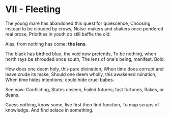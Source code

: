 # VII - Fleeting
The young mare has abandoned this quest for quiescence,
Choosing instead to be clouded by crows,
Noise-makers and shakers once pondered real prose,
Priorities in youth do still baffle the old.

Alas, from nothing has come: **the lens**.

The black has birthed blue, the void now pretends,
To be nothing, when north rays be shrouded once south,
The lens of one's being, manifest. Bold.

How does one deem holy, this pure divination,
When time does corrupt and leave crude its make,
Should one deem wholly, this awakened ruination,
When time hides intentions; could hide cruel babes.

See now:
Conflicting,
States unseen,
Failed futures; fast fortunes,
Rakes, or deans.

Guess nothing, know some, live first then find function,
To map scraps of knowledge. And find solace in something.
